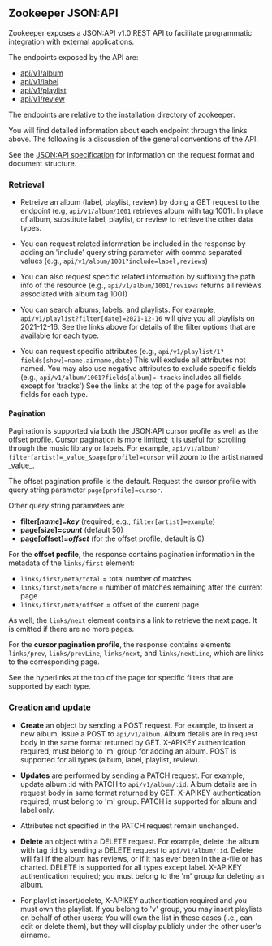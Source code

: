 ## Zookeeper JSON:API

Zookeeper exposes a JSON:API v1.0 REST API to facilitate programmatic
integration with external applications.

The endpoints exposed by the API are:

* [api/v1/album](Albums.md)
* [api/v1/label](Labels.md)
* [api/v1/playlist](Playlists.md)
* [api/v1/review](Reviews.md)

The endpoints are relative to the installation directory of zookeeper.

You will find detailed information about each endpoint through the
links above.  The following is a discussion of the general conventions
of the API.

See the [JSON:API specification](https://jsonapi.org/format/) for
information on the request format and document structure.

### Retrieval

* Retreive an album (label, playlist, review) by doing a GET request
  to the endpoint (e.g, `api/v1/album/1001` retrieves album with tag
  1001).  In place of album, substitute label, playlist, or review to
  retrieve the other data types.

* You can request related information be included in the response by
  adding an 'include' query string parameter with comma separated
  values (e.g., `api/v1/album/1001?include=label,reviews`)

* You can also request specific related information by suffixing the
  path info of the resource (e.g., `api/v1/album/1001/reviews` returns
  all reviews associated with album tag 1001)

* You can search albums, labels, and playlists.  For example,
  `api/v1/playlist?filter[date]=2021-12-16` will give you all
  playlists on 2021-12-16.  See the links above for details of the
  filter options that are available for each type.

* You can request specific attributes (e.g.,
  `api/v1/playlist/1?fields[show]=name,airname,date`) This will
  exclude all attributes not named.  You may also use negative
  attributes to exclude specific fields (e.g.,
  `api/v1/album/1001?fields[album]=-tracks` includes all fields except
  for 'tracks')  See the links at the top of the page for available fields
  for each type.

#### Pagination

Pagination is supported via both the JSON:API cursor profile as well
as the offset profile.  Cursor pagination is more limited; it is
useful for scrolling through the music library or labels.  For
example, `api/v1/album?filter[artist]=_value_&page[profile]=cursor`
will zoom to the artist named \_value_.

The offset pagination profile is the default.  Request the cursor
profile with query string parameter `page[profile]=cursor`.

Other query string parameters are:
  * **filter[_name_]=_key_** (required; e.g., `filter[artist]=example`)
  * **page[size]=_count_** (default 50)
  * **page[offset]=_offset_** (for the offset profile, default is 0)

For the **offset profile**, the response contains pagination information
in the metadata of the `links/first` element:
  * `links/first/meta/total` = total number of matches
  * `links/first/meta/more` = number of matches remaining after the current page
  * `links/first/meta/offset` = offset of the current page

As well, the `links/next` element contains a link to retrieve the next
page.  It is omitted if there are no more pages.

For the **cursor pagination profile**, the response contains elements
`links/prev`, `links/prevLine`, `links/next`, and `links/nextLine`, which
are links to the corresponding page.

See the hyperlinks at the top of the page for specific filters that are
supported by each type.

### Creation and update

* **Create** an object by sending a POST request.  For example, to
    insert a new album, issue a POST to `api/v1/album`.  Album details
    are in request body in the same format returned by GET.  X-APIKEY
    authentication required, must belong to 'm' group for adding an
    album.  POST is supported for all types (album, label, playlist,
    review).

* **Updates** are performed by sending a PATCH request.  For example,
    update album :id with PATCH to `api/v1/album/:id`.  Album details
    are in request body in same format returned by GET.  X-APIKEY
    authentication required, must belong to 'm' group.  PATCH is
    supported for album and label only.

* Attributes not specified in the PATCH request remain unchanged.

* **Delete** an object with a DELETE request.  For example, delete the
    album with tag :id by sending a DELETE request to
    `api/v1/album/:id`.  Delete will fail if the album has reviews,
    or if it has ever been in the a-file or has charted.  DELETE is
    supported for all types except label.  X-APIKEY authentication
    required; you must belong to the 'm' group for deleting an album.

* For playlist insert/delete, X-APIKEY authentication required and you
  must own the playlist.  If you belong to 'v' group, you may insert
  playlists on behalf of other users: You will own the list in these
  cases (i.e., can edit or delete them), but they will display
  publicly under the other user's airname.

